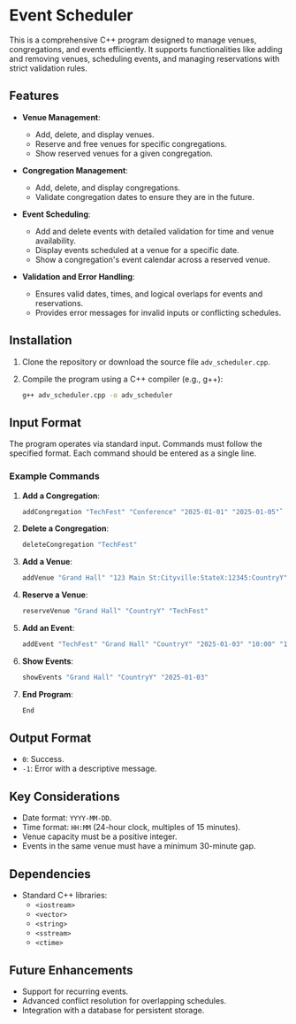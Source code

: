 # Event Scheduler

This is a comprehensive C++ program designed to manage venues, congregations, and events efficiently. It supports functionalities like adding and removing venues, scheduling events, and managing reservations with strict validation rules.

## Features

- **Venue Management**:
  - Add, delete, and display venues.
  - Reserve and free venues for specific congregations.
  - Show reserved venues for a given congregation.

- **Congregation Management**:
  - Add, delete, and display congregations.
  - Validate congregation dates to ensure they are in the future.

- **Event Scheduling**:
  - Add and delete events with detailed validation for time and venue availability.
  - Display events scheduled at a venue for a specific date.
  - Show a congregation's event calendar across a reserved venue.

- **Validation and Error Handling**:
  - Ensures valid dates, times, and logical overlaps for events and reservations.
  - Provides error messages for invalid inputs or conflicting schedules.

## Installation

1. Clone the repository or download the source file `adv_scheduler.cpp`.
2. Compile the program using a C++ compiler (e.g., g++):

   ```bash
   g++ adv_scheduler.cpp -o adv_scheduler

Input Format
------------

The program operates via standard input. Commands must follow the specified format. Each command should be entered as a single line.

### Example Commands

1.  **Add a Congregation**:

    ```bash
    addCongregation "TechFest" "Conference" "2025-01-01" "2025-01-05"`

2.  **Delete a Congregation**:

    ```bash
    deleteCongregation "TechFest"

3.  **Add a Venue**:

    ```bash
    addVenue "Grand Hall" "123 Main St:Cityville:StateX:12345:CountryY" 500

4.  **Reserve a Venue**:

    ```bash
    reserveVenue "Grand Hall" "CountryY" "TechFest"

5.  **Add an Event**:

    ```bash
    addEvent "TechFest" "Grand Hall" "CountryY" "2025-01-03" "10:00" "12:00" "Opening Ceremony"

6.  **Show Events**:

    ```bash
    showEvents "Grand Hall" "CountryY" "2025-01-03"

7.  **End Program**:

    ```bash
    End

Output Format
-------------

-   `0`: Success.
-   `-1`: Error with a descriptive message.

Key Considerations
------------------

-   Date format: `YYYY-MM-DD`.
-   Time format: `HH:MM` (24-hour clock, multiples of 15 minutes).
-   Venue capacity must be a positive integer.
-   Events in the same venue must have a minimum 30-minute gap.

Dependencies
------------

-   Standard C++ libraries:
    -   `<iostream>`
    -   `<vector>`
    -   `<string>`
    -   `<sstream>`
    -   `<ctime>`

Future Enhancements
-------------------

-   Support for recurring events.
-   Advanced conflict resolution for overlapping schedules.
-   Integration with a database for persistent storage.
